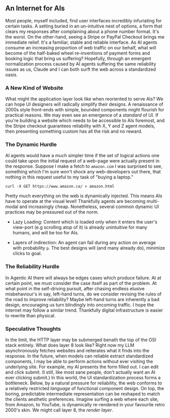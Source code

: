 ## An Internet for AIs

Most people, myself included, find user interfaces incredibly infuriating for certain tasks. A setting buried in an un-intuitive nest of options, a form that clears my responses after complaining about a phone number format. It's the worst. On the other-hand, seeing a Stripe or PayPal Checkout brings me immediate relief. It's a familiar, stable and reliable interface. As AI agents consume an increasing proportion of web traffic on our behalf, what will become of the half-baked wheel re-inventions of payment forms and booking logic that bring us suffering? Hopefully, through an emergent normalization process caused by AI agents suffering the same reliability issues as us, Claude and I can both surft the web across a standardized oasis.

### A New Kind of Website

What might the application layer look like when reoriented to serve AIs? We can hope UI designers will radically simplify their designs. A renaissance of 2000s style front-ends with simple, bounded components might flourish for practical reasons. We may even see an  emergence of a *standard* of UI. If you're building a website which needs to be accessible to AIs foremost, and the Stripe checkout guarantees reliability with X, Y and Z agent models, then presenting something custom has all the risk and no reward. 

### The Dynamic Hurdle

AI agents would have a much simpler time if the set of logical actions one could take upon the initial request of a web-page were actually present in the response. Suppose I make a fetch to `amazon.com` I was surprised to see, something which I'm sure won't shock any web-developers out there, that nothing in this request useful to my task of "buying a laptop."

```shell
curl -X GET https://www.amazon.ca/ > amazon.html
```

Pretty much everything on the web is dynamically injected. This means AIs have to operate at the visual level! Thankfully agents are becoming multi-modal and increasingly cheap. Nonetheless, several common dynamic UI practices may be pressured out of the norm.

- Lazy Loading: Content which is loaded only when it enters the user's view-port (e.g scrolling atop of it) is already unintuitive for many humans, and will be too for AIs.

- Layers of indirection: An agent can fail during any action on average with probability `p`. The best designs will (and many already do), minimize clicks to goal.

### The Reliability Hurdle

In Agentic AI there will always be edges cases which produce failure. At at certain point, we must consider the case itself as part of the problem. At what point in the self-driving pursuit, after chasing endless elusive misbehaviour's in say, left-hand turns, do we consider revising the rules of the road to improve reliability? Maybe left-hand turns are inherently a bad design, encouraging us turn blindingly into oncoming traffic. I hope the internet may follow a similar trend. Thankfully digital infrastructure is easier to rewrite than physical.

### Speculative Thoughts

In the limit, the HTTP layer may be submerged benath the top of the OSI stack entirely. What does layer 8 look like? Right now my LLM asynchronously fetches websites and reiterates what it finds into the response. In the future, when models can reliable extract standardized components, I may be able to perform actions without ever visiting the underlying site. For example, my AI presents the form filled out. I can edit and click submit. (I still, like most sane people, don't actually want an AI ever clicking submit.) In this world, the UI standardization process forms a bottleneck. Below, by a natural pressure for reliability, the web conforms to a relatively restricted *language* of functional component design. On top, the boring, predictable intermediate representation can be reshaped to match the clients aesthetic preferences. Imagine surfing a web where each site, from Amazon, to YouTube, is dynamically re-rendered in your favourite retro 2000's skin. We might call layer 8, the *render layer*.

